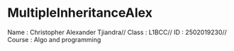 # MultipleInheritanceAlex
Name : Christopher Alexander Tjiandra//
Class : L1BCC//
ID : 2502019230//
Course : Algo and programming
